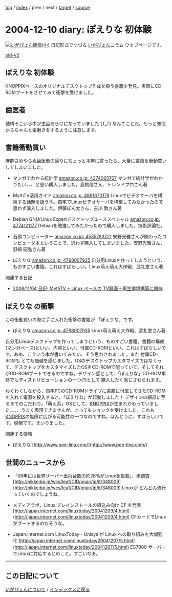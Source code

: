 [top](https://igapyon.github.io/diary/) 
 / [index](https://igapyon.github.io/diary/2004/index.html) 
 / prev 
 / next 
 / [target](https://igapyon.github.io/diary/2004/ig041210.html) 
 / [source](https://github.com/igapyon/diary/blob/gh-pages/2004/ig041210.html.src.md) 

2004-12-10 diary: ぽえりな <poe-lina/> 初体験
=====================================================================================================
[![いがぴょん画像(小)](https://igapyon.github.io/diary/images/iga200306s.jpg "いがぴょん")](https://igapyon.github.io/diary/memo/memoigapyon.html) 日記形式でつづる [いがぴょん](https://igapyon.github.io/diary/memo/memoigapyon.html)コラム ウェブページです。

[old-v2](ig041210-orig.html)

## ぽえりな <poe-lina/> 初体験

KNOPPIXベースのオリジナルデスクトップ作成を扱う書籍を発見。実際にCD-ROMブートをさせてみて衝撃を受けました。


## 歯医者

結構そこいら中が虫歯だらけになっていました (T_T) なんてことだ。もっと普段からちゃんと歯磨きをするように注意します。

## 書籍衝動買い

麻酔さめやらぬ歯医者の帰りにちょっと本屋に寄ったら、大量に書籍を衝動買いしてしまいました。

* マンガでわかる統計学
  [amazon.co.jp: 4274065707](http://www.amazon.co.jp/exec/obidos/ASIN/4274065707/igapyondiary-22)
  マンガで統計学がわかりたい、、、と思い購入しました。高橋信さん、トレンドプロさん著
  
* MythTV活用ガイド
  [amazon.co.jp: 4861670179](http://www.amazon.co.jp/exec/obidos/ASIN/4861670179/igapyondiary-22)
  Linuxでビデオサーバを構築する話題を扱う本。自宅でLinuxビデオサーバを構築してみたかったので思わず購入しました。伊藤ぽん太さん、吉川
  敦さん著
  
* Debian GNU/Linux Expertデスクトップユーススペシャル
  [amazon.co.jp: 4774121177](http://www.amazon.co.jp/exec/obidos/ASIN/4774121177/igapyondiary-22)
  Debianを勉強してみたかったので購入しました。技術評論社。
  
* 石頭コンピューター
  [amazon.co.jp: 4535783721](http://www.amazon.co.jp/exec/obidos/ASIN/4535783721/igapyondiary-22)
  安野光雅さんが関わったコンピュータ本ということで、思わず購入してしまいました。安野光雅さん、野崎
  昭弘さん著
  
* ぽえりな
  [amazon.co.jp: 4798007935](http://www.amazon.co.jp/exec/obidos/ASIN/4798007935/igapyondiary-22)
  自分用Linuxを作ってしまうという、ものすごい書籍。これはすばらしい。Linux萌え萌え大作戦、武礼堂さん著

関連する日記

* [2008/11/04 日記: MythTV + Linux ベースの TV録画＋再生環境構築に興味](../2008/ig081104.html)

## ぽえりな <poe-lina/> の衝撃

この衝動買いの際に手に入れた衝撃の書籍が 「ぽえりな」です。

* ぽえりな
  [amazon.co.jp: 4798007935](http://www.amazon.co.jp/exec/obidos/ASIN/4798007935/igapyondiary-22)
  Linux萌え萌え大作戦、武礼堂さん著

自分用Linuxデスクトップを作ってしまうという、ものすごい書籍。書籍の構成(マンガベース)といい、内容といい、付属CD-ROMといい、これはすばらしいです。ああ、こういう本が書いてみたい、そう思わされました。また 付属CD-ROMも とても価値を感じました。OSのデスクトップカスタマイズではなくって、デスクトップをカスタマイズしたOSをCD-ROMで配っていて、そしてそれがCD-ROMブートできるのですね。デザイン感として、「ぽえりな」CD-ROM単体でもディストリビューションの一つ(?)として 購入したく感じさせられます。

わくわくしながら、自宅PCのCD-ROMドライブに書籍に付属してきたCD-ROMを入れて電源を投入すると、「ぽえりな<poe-lina/>」が起動しました！ デザインの細部に至るまでのこだわり。「萌え系」OSとして、[KNOPPIX](http://www.igapyon.jp/igapyon/diary/keyword/knoppix.html)が生まれかわっていました。、、、うまく表現できませんが、とってもショックを受けました。これも[KNOPPIX](http://www.igapyon.jp/igapyon/diary/keyword/knoppix.html)の無限に広がる可能性の一つなのですね。ほんとうに、すばらしいです。脱帽です。まいりました。

関連する情報

* ぽえりな
  [http://www.poe-lina.com/](http://www.poe-lina.com/)

## 世間のニュースから

* 「08年には世界サーバー出荷台数の約26％がLinuxを搭載」、米調査
  [http://nikkeibp.jp/wcs/leaf/CID/onair/jp/it/348009](http://nikkeibp.jp/wcs/leaf/CID/onair/jp/it/348009)
  Linuxが どんどん流行っていくのでしょうね。
  
* メディアラボ、Linux プレインストールの組込み向け CF を発表
  [http://japan.internet.com/linuxtoday/20041209/4.html](http://japan.internet.com/linuxtoday/20041209/4.html)
  CFカードでLinuxがブートするのだそうな。
  
* Japan.internet.com LinuxToday - Unisys が Linux への取り組みを大幅強化
  [http://japan.internet.com/linuxtoday/20041207/5.html](http://japan.internet.com/linuxtoday/20041207/5.html)
  ES7000 サーバーでLinuxに対応するとのこと。すごいなぁ。

----------------------------------------------------------------------------------------------------

## この日記について
[いがぴょんについて](https://igapyon.github.io/diary/memo/memoigapyon.html) / [インデックスに戻る](https://igapyon.github.io/diary/idxall.html)

